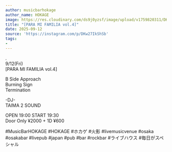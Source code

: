 ```yaml
---
author: musicbarhokage
author_name: HOKAGE
image: https://res.cloudinary.com/ds9j0yzsf/image/upload/v1759820311/DKw27IkShSb.jpg
title: "[PARA MI FAMILIA vol.4]"
date: 2025-09-12
source: 'https://instagram.com/p/DKw27IkShSb'
tags:
- 
---
```

.<br>
9/12(Fri)<br>
[PARA MI FAMILIA vol.4]

B Side Approach<br>
Burning Sign<br>
Termination

-DJ-<br>
TAIMA 2 SOUND

OPEN 19:00 START 19:30<br>
Door Only ¥2000 + 1D ¥600

#MusicBarHOKAGE #HOKAGE #ホカゲ #火影 #livemusicvenue #osaka #osakabar #livepub #japan #pub #bar #rockbar #ライブハウス #毎日がスペシャル